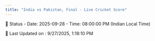 ```yaml
---
title: "India vs Pakistan, Final - Live Cricket Score"
---
```


📑 Status - Date: 2025-09-28 - Time: 08:00:00 PM (Indian Local Time)

📝 Last Updated on : 9/27/2025, 1:18:10 PM  

